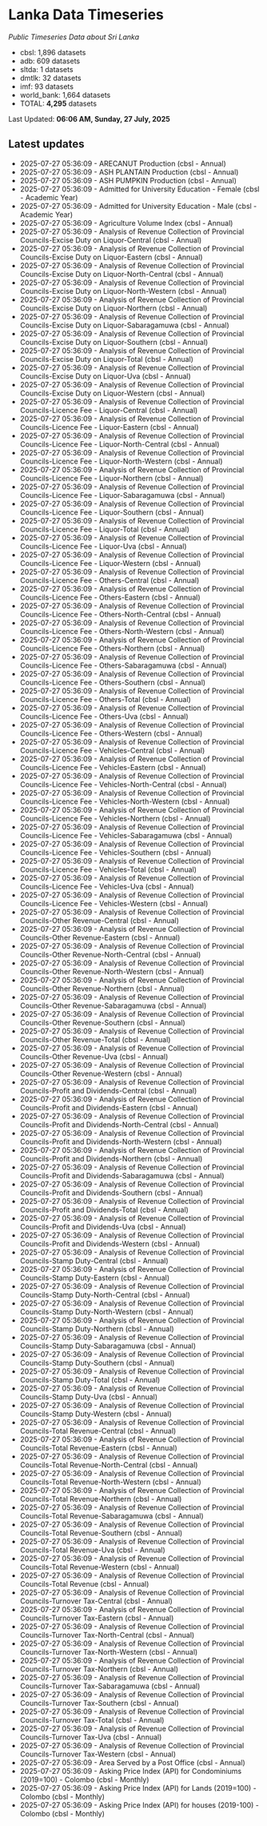 # Lanka Data Timeseries
*Public Timeseries Data about Sri Lanka*

* cbsl: 1,896 datasets
* adb: 609 datasets
* sltda: 1 datasets
* dmtlk: 32 datasets
* imf: 93 datasets
* world_bank: 1,664 datasets
* TOTAL: **4,295** datasets

Last Updated: **06:06 AM, Sunday, 27 July, 2025**

## Latest updates

* 2025-07-27 05:36:09 - ARECANUT Production (cbsl - Annual)
* 2025-07-27 05:36:09 - ASH PLANTAIN Production (cbsl - Annual)
* 2025-07-27 05:36:09 - ASH PUMPKIN Production (cbsl - Annual)
* 2025-07-27 05:36:09 - Admitted for University Education - Female (cbsl - Academic Year)
* 2025-07-27 05:36:09 - Admitted for University Education - Male (cbsl - Academic Year)
* 2025-07-27 05:36:09 - Agriculture Volume Index (cbsl - Annual)
* 2025-07-27 05:36:09 - Analysis of Revenue Collection of Provincial Councils-Excise Duty on Liquor-Central (cbsl - Annual)
* 2025-07-27 05:36:09 - Analysis of Revenue Collection of Provincial Councils-Excise Duty on Liquor-Eastern (cbsl - Annual)
* 2025-07-27 05:36:09 - Analysis of Revenue Collection of Provincial Councils-Excise Duty on Liquor-North-Central (cbsl - Annual)
* 2025-07-27 05:36:09 - Analysis of Revenue Collection of Provincial Councils-Excise Duty on Liquor-North-Western (cbsl - Annual)
* 2025-07-27 05:36:09 - Analysis of Revenue Collection of Provincial Councils-Excise Duty on Liquor-Northern (cbsl - Annual)
* 2025-07-27 05:36:09 - Analysis of Revenue Collection of Provincial Councils-Excise Duty on Liquor-Sabaragamuwa (cbsl - Annual)
* 2025-07-27 05:36:09 - Analysis of Revenue Collection of Provincial Councils-Excise Duty on Liquor-Southern (cbsl - Annual)
* 2025-07-27 05:36:09 - Analysis of Revenue Collection of Provincial Councils-Excise Duty on Liquor-Total (cbsl - Annual)
* 2025-07-27 05:36:09 - Analysis of Revenue Collection of Provincial Councils-Excise Duty on Liquor-Uva (cbsl - Annual)
* 2025-07-27 05:36:09 - Analysis of Revenue Collection of Provincial Councils-Excise Duty on Liquor-Western (cbsl - Annual)
* 2025-07-27 05:36:09 - Analysis of Revenue Collection of Provincial Councils-Licence Fee - Liquor-Central (cbsl - Annual)
* 2025-07-27 05:36:09 - Analysis of Revenue Collection of Provincial Councils-Licence Fee - Liquor-Eastern (cbsl - Annual)
* 2025-07-27 05:36:09 - Analysis of Revenue Collection of Provincial Councils-Licence Fee - Liquor-North-Central (cbsl - Annual)
* 2025-07-27 05:36:09 - Analysis of Revenue Collection of Provincial Councils-Licence Fee - Liquor-North-Western (cbsl - Annual)
* 2025-07-27 05:36:09 - Analysis of Revenue Collection of Provincial Councils-Licence Fee - Liquor-Northern (cbsl - Annual)
* 2025-07-27 05:36:09 - Analysis of Revenue Collection of Provincial Councils-Licence Fee - Liquor-Sabaragamuwa (cbsl - Annual)
* 2025-07-27 05:36:09 - Analysis of Revenue Collection of Provincial Councils-Licence Fee - Liquor-Southern (cbsl - Annual)
* 2025-07-27 05:36:09 - Analysis of Revenue Collection of Provincial Councils-Licence Fee - Liquor-Total (cbsl - Annual)
* 2025-07-27 05:36:09 - Analysis of Revenue Collection of Provincial Councils-Licence Fee - Liquor-Uva (cbsl - Annual)
* 2025-07-27 05:36:09 - Analysis of Revenue Collection of Provincial Councils-Licence Fee - Liquor-Western (cbsl - Annual)
* 2025-07-27 05:36:09 - Analysis of Revenue Collection of Provincial Councils-Licence Fee - Others-Central (cbsl - Annual)
* 2025-07-27 05:36:09 - Analysis of Revenue Collection of Provincial Councils-Licence Fee - Others-Eastern (cbsl - Annual)
* 2025-07-27 05:36:09 - Analysis of Revenue Collection of Provincial Councils-Licence Fee - Others-North-Central (cbsl - Annual)
* 2025-07-27 05:36:09 - Analysis of Revenue Collection of Provincial Councils-Licence Fee - Others-North-Western (cbsl - Annual)
* 2025-07-27 05:36:09 - Analysis of Revenue Collection of Provincial Councils-Licence Fee - Others-Northern (cbsl - Annual)
* 2025-07-27 05:36:09 - Analysis of Revenue Collection of Provincial Councils-Licence Fee - Others-Sabaragamuwa (cbsl - Annual)
* 2025-07-27 05:36:09 - Analysis of Revenue Collection of Provincial Councils-Licence Fee - Others-Southern (cbsl - Annual)
* 2025-07-27 05:36:09 - Analysis of Revenue Collection of Provincial Councils-Licence Fee - Others-Total (cbsl - Annual)
* 2025-07-27 05:36:09 - Analysis of Revenue Collection of Provincial Councils-Licence Fee - Others-Uva (cbsl - Annual)
* 2025-07-27 05:36:09 - Analysis of Revenue Collection of Provincial Councils-Licence Fee - Others-Western (cbsl - Annual)
* 2025-07-27 05:36:09 - Analysis of Revenue Collection of Provincial Councils-Licence Fee - Vehicles-Central (cbsl - Annual)
* 2025-07-27 05:36:09 - Analysis of Revenue Collection of Provincial Councils-Licence Fee - Vehicles-Eastern (cbsl - Annual)
* 2025-07-27 05:36:09 - Analysis of Revenue Collection of Provincial Councils-Licence Fee - Vehicles-North-Central (cbsl - Annual)
* 2025-07-27 05:36:09 - Analysis of Revenue Collection of Provincial Councils-Licence Fee - Vehicles-North-Western (cbsl - Annual)
* 2025-07-27 05:36:09 - Analysis of Revenue Collection of Provincial Councils-Licence Fee - Vehicles-Northern (cbsl - Annual)
* 2025-07-27 05:36:09 - Analysis of Revenue Collection of Provincial Councils-Licence Fee - Vehicles-Sabaragamuwa (cbsl - Annual)
* 2025-07-27 05:36:09 - Analysis of Revenue Collection of Provincial Councils-Licence Fee - Vehicles-Southern (cbsl - Annual)
* 2025-07-27 05:36:09 - Analysis of Revenue Collection of Provincial Councils-Licence Fee - Vehicles-Total (cbsl - Annual)
* 2025-07-27 05:36:09 - Analysis of Revenue Collection of Provincial Councils-Licence Fee - Vehicles-Uva (cbsl - Annual)
* 2025-07-27 05:36:09 - Analysis of Revenue Collection of Provincial Councils-Licence Fee - Vehicles-Western (cbsl - Annual)
* 2025-07-27 05:36:09 - Analysis of Revenue Collection of Provincial Councils-Other Revenue-Central (cbsl - Annual)
* 2025-07-27 05:36:09 - Analysis of Revenue Collection of Provincial Councils-Other Revenue-Eastern (cbsl - Annual)
* 2025-07-27 05:36:09 - Analysis of Revenue Collection of Provincial Councils-Other Revenue-North-Central (cbsl - Annual)
* 2025-07-27 05:36:09 - Analysis of Revenue Collection of Provincial Councils-Other Revenue-North-Western (cbsl - Annual)
* 2025-07-27 05:36:09 - Analysis of Revenue Collection of Provincial Councils-Other Revenue-Northern (cbsl - Annual)
* 2025-07-27 05:36:09 - Analysis of Revenue Collection of Provincial Councils-Other Revenue-Sabaragamuwa (cbsl - Annual)
* 2025-07-27 05:36:09 - Analysis of Revenue Collection of Provincial Councils-Other Revenue-Southern (cbsl - Annual)
* 2025-07-27 05:36:09 - Analysis of Revenue Collection of Provincial Councils-Other Revenue-Total (cbsl - Annual)
* 2025-07-27 05:36:09 - Analysis of Revenue Collection of Provincial Councils-Other Revenue-Uva (cbsl - Annual)
* 2025-07-27 05:36:09 - Analysis of Revenue Collection of Provincial Councils-Other Revenue-Western (cbsl - Annual)
* 2025-07-27 05:36:09 - Analysis of Revenue Collection of Provincial Councils-Profit and Dividends-Central (cbsl - Annual)
* 2025-07-27 05:36:09 - Analysis of Revenue Collection of Provincial Councils-Profit and Dividends-Eastern (cbsl - Annual)
* 2025-07-27 05:36:09 - Analysis of Revenue Collection of Provincial Councils-Profit and Dividends-North-Central (cbsl - Annual)
* 2025-07-27 05:36:09 - Analysis of Revenue Collection of Provincial Councils-Profit and Dividends-North-Western (cbsl - Annual)
* 2025-07-27 05:36:09 - Analysis of Revenue Collection of Provincial Councils-Profit and Dividends-Northern (cbsl - Annual)
* 2025-07-27 05:36:09 - Analysis of Revenue Collection of Provincial Councils-Profit and Dividends-Sabaragamuwa (cbsl - Annual)
* 2025-07-27 05:36:09 - Analysis of Revenue Collection of Provincial Councils-Profit and Dividends-Southern (cbsl - Annual)
* 2025-07-27 05:36:09 - Analysis of Revenue Collection of Provincial Councils-Profit and Dividends-Total (cbsl - Annual)
* 2025-07-27 05:36:09 - Analysis of Revenue Collection of Provincial Councils-Profit and Dividends-Uva (cbsl - Annual)
* 2025-07-27 05:36:09 - Analysis of Revenue Collection of Provincial Councils-Profit and Dividends-Western (cbsl - Annual)
* 2025-07-27 05:36:09 - Analysis of Revenue Collection of Provincial Councils-Stamp Duty-Central (cbsl - Annual)
* 2025-07-27 05:36:09 - Analysis of Revenue Collection of Provincial Councils-Stamp Duty-Eastern (cbsl - Annual)
* 2025-07-27 05:36:09 - Analysis of Revenue Collection of Provincial Councils-Stamp Duty-North-Central (cbsl - Annual)
* 2025-07-27 05:36:09 - Analysis of Revenue Collection of Provincial Councils-Stamp Duty-North-Western (cbsl - Annual)
* 2025-07-27 05:36:09 - Analysis of Revenue Collection of Provincial Councils-Stamp Duty-Northern (cbsl - Annual)
* 2025-07-27 05:36:09 - Analysis of Revenue Collection of Provincial Councils-Stamp Duty-Sabaragamuwa (cbsl - Annual)
* 2025-07-27 05:36:09 - Analysis of Revenue Collection of Provincial Councils-Stamp Duty-Southern (cbsl - Annual)
* 2025-07-27 05:36:09 - Analysis of Revenue Collection of Provincial Councils-Stamp Duty-Total (cbsl - Annual)
* 2025-07-27 05:36:09 - Analysis of Revenue Collection of Provincial Councils-Stamp Duty-Uva (cbsl - Annual)
* 2025-07-27 05:36:09 - Analysis of Revenue Collection of Provincial Councils-Stamp Duty-Western (cbsl - Annual)
* 2025-07-27 05:36:09 - Analysis of Revenue Collection of Provincial Councils-Total Revenue-Central (cbsl - Annual)
* 2025-07-27 05:36:09 - Analysis of Revenue Collection of Provincial Councils-Total Revenue-Eastern (cbsl - Annual)
* 2025-07-27 05:36:09 - Analysis of Revenue Collection of Provincial Councils-Total Revenue-North-Central (cbsl - Annual)
* 2025-07-27 05:36:09 - Analysis of Revenue Collection of Provincial Councils-Total Revenue-North-Western (cbsl - Annual)
* 2025-07-27 05:36:09 - Analysis of Revenue Collection of Provincial Councils-Total Revenue-Northern (cbsl - Annual)
* 2025-07-27 05:36:09 - Analysis of Revenue Collection of Provincial Councils-Total Revenue-Sabaragamuwa (cbsl - Annual)
* 2025-07-27 05:36:09 - Analysis of Revenue Collection of Provincial Councils-Total Revenue-Southern (cbsl - Annual)
* 2025-07-27 05:36:09 - Analysis of Revenue Collection of Provincial Councils-Total Revenue-Uva (cbsl - Annual)
* 2025-07-27 05:36:09 - Analysis of Revenue Collection of Provincial Councils-Total Revenue-Western (cbsl - Annual)
* 2025-07-27 05:36:09 - Analysis of Revenue Collection of Provincial Councils-Total Revenue (cbsl - Annual)
* 2025-07-27 05:36:09 - Analysis of Revenue Collection of Provincial Councils-Turnover Tax-Central (cbsl - Annual)
* 2025-07-27 05:36:09 - Analysis of Revenue Collection of Provincial Councils-Turnover Tax-Eastern (cbsl - Annual)
* 2025-07-27 05:36:09 - Analysis of Revenue Collection of Provincial Councils-Turnover Tax-North-Central (cbsl - Annual)
* 2025-07-27 05:36:09 - Analysis of Revenue Collection of Provincial Councils-Turnover Tax-North-Western (cbsl - Annual)
* 2025-07-27 05:36:09 - Analysis of Revenue Collection of Provincial Councils-Turnover Tax-Northern (cbsl - Annual)
* 2025-07-27 05:36:09 - Analysis of Revenue Collection of Provincial Councils-Turnover Tax-Sabaragamuwa (cbsl - Annual)
* 2025-07-27 05:36:09 - Analysis of Revenue Collection of Provincial Councils-Turnover Tax-Southern (cbsl - Annual)
* 2025-07-27 05:36:09 - Analysis of Revenue Collection of Provincial Councils-Turnover Tax-Total (cbsl - Annual)
* 2025-07-27 05:36:09 - Analysis of Revenue Collection of Provincial Councils-Turnover Tax-Uva (cbsl - Annual)
* 2025-07-27 05:36:09 - Analysis of Revenue Collection of Provincial Councils-Turnover Tax-Western (cbsl - Annual)
* 2025-07-27 05:36:09 - Area Served by a Post Office (cbsl - Annual)
* 2025-07-27 05:36:09 - Asking Price Index (API) for Condominiums (2019=100) - Colombo (cbsl - Monthly)
* 2025-07-27 05:36:09 - Asking Price Index (API) for Lands (2019=100) - Colombo (cbsl - Monthly)
* 2025-07-27 05:36:09 - Asking Price Index (API) for houses (2019-100) - Colombo (cbsl - Monthly)